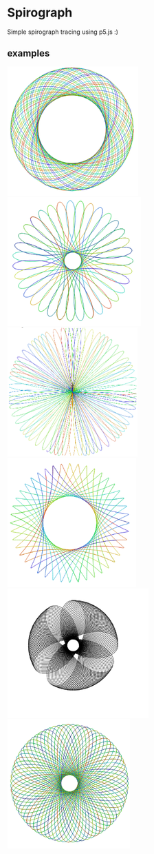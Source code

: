 # Spirograph

Simple spirograph tracing using p5.js :)

## examples
<img src="img/screen1.png" alt="" height="300" />  <img src="img/screen2.png" alt="" height="300" />
<img src="img/screen3.png" alt="" height="300" />  <img src="img/screen4.png" alt="" height="300" />
<img src="img/screen5.png" alt="" height="300" />  <img src="img/screen6.png" alt="" height="300" />
